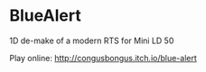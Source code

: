 BlueAlert
=========

1D de-make of a modern RTS for Mini LD 50

Play online: http://congusbongus.itch.io/blue-alert

